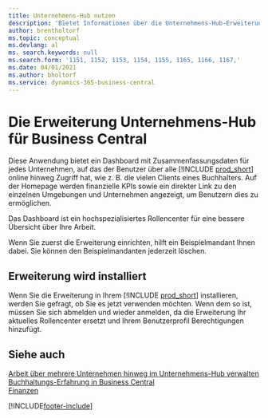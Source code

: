 ```yaml
---
title: Unternehmens-Hub nutzen
description: 'Bietet Informationen über die Unternehmens-Hub-Erweiterung, mit der Sie Ihre Arbeit unternehmensübergreifend in Business Central verwalten können.'
author: brentholtorf
ms.topic: conceptual
ms.devlang: al
ms. search.keywords: null
ms.search.form: '1151, 1152, 1153, 1154, 1155, 1165, 1166, 1167,'
ms.date: 04/01/2021
ms.author: bholtorf
ms.service: dynamics-365-business-central
---
```

# Die Erweiterung Unternehmens-Hub für Business Central

Diese Anwendung bietet ein Dashboard mit Zusammenfassungsdaten für jedes Unternehmen, auf das der Benutzer über alle [!INCLUDE [prod_short](includes/prod_short.md)] online hinweg Zugriff hat, wie z. B. die vielen Clients eines Buchhalters. Auf der Homepage werden finanzielle KPIs sowie ein direkter Link zu den einzelnen Umgebungen und Unternehmen angezeigt, um Benutzern dies zu ermöglichen.

Das Dashboard ist ein hochspezialisiertes Rollencenter für eine bessere Übersicht über Ihre Arbeit.

Wenn Sie zuerst die Erweiterung einrichten, hilft ein Beispielmandant Ihnen dabei. Sie können den Beispielmandanten jederzeit löschen.

## Erweiterung wird installiert

Wenn Sie die Erweiterung in Ihrem [!INCLUDE [prod_short](includes/prod_short.md)] installieren, werden Sie gefragt, ob Sie es jetzt verwenden möchten. Wenn dem so ist, müssen Sie sich abmelden und wieder anmelden, da die Erweiterung Ihr aktuelles Rollencenter ersetzt und Ihrem Benutzerprofil Berechtigungen hinzufügt.

## Siehe auch

[Arbeit über mehrere Unternehmen hinweg im Unternehmens-Hub verwalten](company-hub.md)  
[Buchhaltungs-Erfahrung in Business Central](finance-accounting.md)  
[Finanzen](finance.md)  

[!INCLUDE[footer-include](includes/footer-banner.md)]
